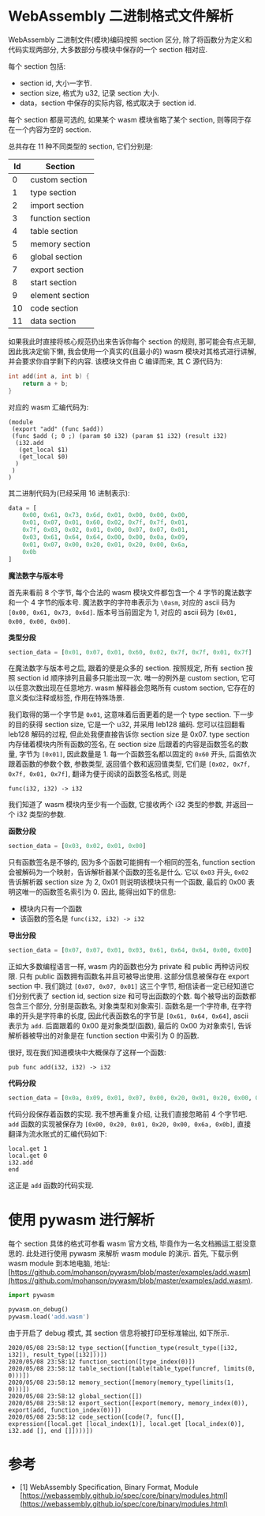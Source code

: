 # WebAssembly 二进制格式文件解析

WebAssembly 二进制文件(模块)编码按照 section 区分, 除了将函数分为定义和代码实现两部分, 大多数部分与模块中保存的一个 section 相对应.

每个 section 包括:

- section id, 大小一字节.
- section size, 格式为 u32, 记录 section 大小.
- data，section 中保存的实际内容, 格式取决于 section id.

每个 section 都是可选的, 如果某个 wasm 模块省略了某个 section, 则等同于存在一个内容为空的 section.

总共存在 11 种不同类型的 section, 它们分别是:

Id  |     Section
--- | ----------------
0   | custom section
1   | type section
2   | import section
3   | function section
4   | table section
5   | memory section
6   | global section
7   | export section
8   | start section
9   | element section
10  | code section
11  | data section

如果我此时直接将核心规范扔出来告诉你每个 section 的规则, 那可能会有点无聊, 因此我决定偷下懒, 我会使用一个真实的(且最小的) wasm 模块对其格式进行讲解, 并会要求你自学剩下的内容. 该模块文件由 C 编译而来, 其 C 源代码为:

```c
int add(int a, int b) {
    return a + b;
}
```

对应的 wasm 汇编代码为:

```no-highlight
(module
 (export "add" (func $add))
 (func $add (; 0 ;) (param $0 i32) (param $1 i32) (result i32)
  (i32.add
   (get_local $1)
   (get_local $0)
  )
 )
)
```

其二进制代码为(已经采用 16 进制表示):

```py
data = [
    0x00, 0x61, 0x73, 0x6d, 0x01, 0x00, 0x00, 0x00,
    0x01, 0x07, 0x01, 0x60, 0x02, 0x7f, 0x7f, 0x01,
    0x7f, 0x03, 0x02, 0x01, 0x00, 0x07, 0x07, 0x01,
    0x03, 0x61, 0x64, 0x64, 0x00, 0x00, 0x0a, 0x09,
    0x01, 0x07, 0x00, 0x20, 0x01, 0x20, 0x00, 0x6a,
    0x0b
]
```

**魔法数字与版本号**

首先来看前 8 个字节, 每个合法的 wasm 模块文件都包含一个 4 字节的魔法数字和一个 4 字节的版本号. 魔法数字的字符串表示为 `\0asm`, 对应的 ascii 码为 `[0x00, 0x61, 0x73, 0x6d]`. 版本号当前固定为 1, 对应的 ascii 码为 `[0x01, 0x00, 0x00, 0x00]`.

**类型分段**

```py
section_data = [0x01, 0x07, 0x01, 0x60, 0x02, 0x7f, 0x7f, 0x01, 0x7f]
```

在魔法数字与版本号之后, 跟着的便是众多的 section. 按照规定, 所有 section 按照 section id 顺序排列且最多只能出现一次. 唯一的例外是 custom section, 它可以任意次数出现在任意地方. wasm 解释器会忽略所有 custom section, 它存在的意义类似注释或标签, 作用在特殊场景.

我们取得的第一个字节是 `0x01`, 这意味着后面更着的是一个 type section. 下一步的目的获得 section size, 它是一个 u32, 并采用 leb128 编码. 您可以往回翻看 leb128 解码的过程, 但此处我便直接告诉你 section size 是 0x07. type section 内存储着模块内所有函数的签名, 在 section size 后跟着的内容是函数签名的数量, 字节为 `[0x01]`, 因此数量是 1. 每一个函数签名都以固定的 `0x60` 开头, 后面依次跟着函数的参数个数, 参数类型, 返回值个数和返回值类型, 它们是 `[0x02, 0x7f, 0x7f, 0x01, 0x7f]`, 翻译为便于阅读的函数签名格式, 则是

```no-highlight
func(i32, i32) -> i32
```

我们知道了 wasm 模块内至少有一个函数, 它接收两个 i32 类型的参数, 并返回一个 i32 类型的参数.

**函数分段**

```py
section_data = [0x03, 0x02, 0x01, 0x00]
```

只有函数签名是不够的, 因为多个函数可能拥有一个相同的签名, function section 会被解码为一个映射，告诉解析器某个函数的签名是什么. 它以 `0x03` 开头, `0x02` 告诉解析器 section size 为 2, 0x01 则说明该模块只有一个函数, 最后的 0x00 表明这唯一的函数签名索引为 0. 因此, 能得出如下的信息:

- 模块内只有一个函数
- 该函数的签名是 `func(i32, i32) -> i32`

**导出分段**

```py
section_data = [0x07, 0x07, 0x01, 0x03, 0x61, 0x64, 0x64, 0x00, 0x00]
```

正如大多数编程语言一样, wasm 内的函数也分为 private 和 public 两种访问权限. 只有 public 函数拥有函数名并且可被导出使用. 这部分信息被保存在 export section 中.  我们跳过 `[0x07, 0x07, 0x01]` 这三个字节, 相信读者一定已经知道它们分别代表了 section id, section size 和可导出函数的个数. 每个被导出的函数都包含三个部分, 分别是函数名, 对象类型和对象索引. 函数名是一个字符串, 在字符串的开头是字符串的长度, 因此代表函数名的字节是 `[0x61, 0x64, 0x64]`, ascii 表示为 `add`. 后面跟着的 0x00 是对象类型(函数), 最后的 0x00 为对象索引, 告诉解析器被导出的对象是在 function section 中索引为 0 的函数.

很好, 现在我们知道模块中大概保存了这样一个函数:

```no-highlight
pub func add(i32, i32) -> i32
```

**代码分段**

```py
section_data = [0x0a, 0x09, 0x01, 0x07, 0x00, 0x20, 0x01, 0x20, 0x00, 0x6a, 0x0b]
```

代码分段保存着函数的实现. 我不想再重复介绍, 让我们直接忽略前 4 个字节吧. `add` 函数的实现被保存为 `[0x00, 0x20, 0x01, 0x20, 0x00, 0x6a, 0x0b]`, 直接翻译为流水账式的汇编代码如下:

```no-highlight
local.get 1
local.get 0
i32.add
end
```

这正是 `add` 函数的代码实现.

# 使用 pywasm 进行解析

每个 section 具体的格式可参看 wasm 官方文档, 毕竟作为一名文档搬运工挺没意思的. 此处进行使用 pywasm 来解析 wasm module 的演示. 首先, 下载示例 wasm module 到本地电脑, 地址: [https://github.com/mohanson/pywasm/blob/master/examples/add.wasm](https://github.com/mohanson/pywasm/blob/master/examples/add.wasm).

```py
import pywasm

pywasm.on_debug()
pywasm.load('add.wasm')
```

由于开启了 debug 模式, 其 section 信息将被打印至标准输出, 如下所示.

```no-highlight
2020/05/08 23:58:12 type_section([function_type(result_type([i32, i32]), result_type([i32]))])
2020/05/08 23:58:12 function_section([type_index(0)])
2020/05/08 23:58:12 table_section([table(table_type(funcref, limits(0, 0)))])
2020/05/08 23:58:12 memory_section([memory(memory_type(limits(1, 0)))])
2020/05/08 23:58:12 global_section([])
2020/05/08 23:58:12 export_section([export(memory, memory_index(0)), export(add, function_index(0))])
2020/05/08 23:58:12 code_section([code(7, func([], expression([local.get [local_index(1)], local.get [local_index(0)], i32.add [], end []])))])
```

# 参考

- [1] WebAssembly Specification, Binary Format, Module [https://webassembly.github.io/spec/core/binary/modules.html](https://webassembly.github.io/spec/core/binary/modules.html)
